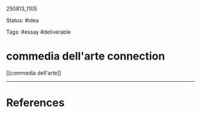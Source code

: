 
250813_1105

Status: #idea

Tags: #essay #deliverable 

# commedia dell'arte connection
[[commedia dell'arte]]


---
# References